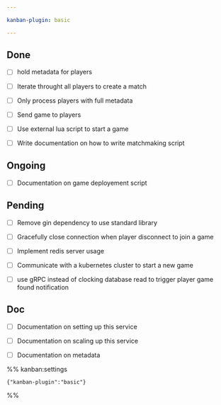```yaml
---

kanban-plugin: basic

---
```


## Done

- [ ] hold metadata for players
- [ ] Iterate throught all players to create a match
- [ ] Only process players with full metadata
- [ ] Send game to players
- [ ] Use external lua script to start a game
- [ ] Write documentation on how to write matchmaking script


## Ongoing

- [ ] Documentation on game deployement script


## Pending

- [ ] Remove gin dependency to use standard library
- [ ] Gracefully close connection when player disconnect to join a game
- [ ] Implement redis server usage
- [ ] Communicate with a kubernetes cluster to start a new game
- [ ] use gRPC instead of clocking database read to trigger player game found notification


## Doc

- [ ] Documentation on setting up this service
- [ ] Documentation on scaling up this service
- [ ] Documentation on metadata




%% kanban:settings
```
{"kanban-plugin":"basic"}
```
%%